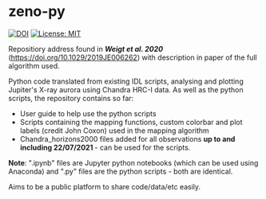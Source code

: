 # zeno-py

[![DOI](https://zenodo.org/badge/DOI/10.5281/zenodo.5654904.svg)](https://doi.org/10.5281/zenodo.5654904) [![License: MIT](https://img.shields.io/badge/License-MIT-yellow.svg)](https://opensource.org/licenses/MIT)

Repositiory address found in <b>*Weigt et al. 2020*</b> (https://doi.org/10.1029/2019JE006262) with description in paper of the full algorithm used. <br>

Python code translated from existing IDL scripts, analysing and plotting Jupiter's X-ray aurora using Chandra HRC-I data. As well as the python scripts, the repository contains so far:
- User guide to help use the python scripts
- Scripts containing the mapping functions, custom colorbar and plot labels (credit John Coxon) used in the mapping algorithm
- Chandra_horizons2000 files added for all observations <b> up to and including 22/07/2021 </b> - can be used for the scripts.

<b>Note</b>: ".ipynb" files are Jupyter python notebooks (which can be used using Anaconda) and ".py" files are the python scripts - both are identical.

Aims to be a public platform to share code/data/etc easily.
